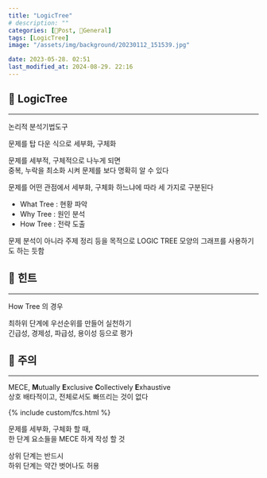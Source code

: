 ```yaml
---
title: "LogicTree"
# description: ""
categories: [📀Post, 🥑General]
tags: [LogicTree]
image: "/assets/img/background/20230112_151539.jpg"

date: 2023-05-28. 02:51
last_modified_at: 2024-08-29. 22:16
---
```


## 📀 LogicTree

---

논리적 분석기법도구  

문제를 탑 다운 식으로 세부화, 구체화  

문제를 세부적, 구체적으로 나누게 되면  
중복, 누락을 최소화 시켜 문제를 보다 명확히 알 수 있다  

문제를 어떤 관점에서 세부화, 구체화 하느냐에 따라 세 가지로 구분된다  

- What Tree : 현황 파악
- Why Tree : 원인 분석
- How Tree : 전략 도출

문제 분석이 아니라 주제 정리 등을 목적으로 LOGIC TREE 모양의 그래프를 사용하기도 하는 듯함  

## 📀 힌트

---

How Tree 의 경우  

최하위 단계에 우선순위를 만들어 실천하기  
긴급성, 경제성, 파급성, 용이성 등으로 평가  

## 📀 주의

---

MECE, **M**utually **E**xclusive **C**ollectively **E**xhaustive  
상호 배타적이고, 전체로서도 빠뜨리는 것이 없다  

{% include custom/fcs.html %}

문제를 세부화, 구체화 할 때,  
한 단계 요소들을 MECE 하게 작성 할 것  

상위 단계는 반드시  
하위 단계는 약간 벗어나도 허용  
